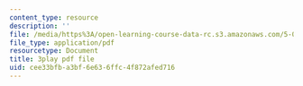```yaml
---
content_type: resource
description: ''
file: /media/https%3A/open-learning-course-data-rc.s3.amazonaws.com/5-07sc-biological-chemistry-i-fall-2013/cee33bfba3bf6e636ffc4f872afed716_345Wz_7CrN4.pdf
file_type: application/pdf
resourcetype: Document
title: 3play pdf file
uid: cee33bfb-a3bf-6e63-6ffc-4f872afed716
---
```

